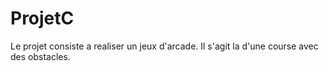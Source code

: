 # ProjetC

Le projet consiste a realiser un jeux d'arcade. 
Il s'agit la d'une course avec des obstacles.
